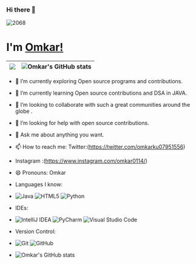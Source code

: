 ### Hi there 👋
   ![2068](https://user-images.githubusercontent.com/88308267/138692225-da15905f-46ee-4240-bb0c-6a5ab172d804.jpg)
# I'm [Omkar!](https://twitter.com/Omkarstwts) 

|<img src="https://github-readme-streak-stats.herokuapp.com/?&user=Omkar0114"/>| ![Omkar's GitHub stats](https://github-readme-stats.vercel.app/api?username=Omkar0114&show_icons=true&theme=radical)|
|---|---|


- 🔭 I’m currently exploring Open source programs and contributions.
- 🌱 I’m currently learning Open source contributions and DSA in JAVA.
- 👯 I’m looking to collaborate with such a great communities around the globe .
- 🤔 I’m looking for help with open source contributions.
- 💬 Ask me about anything you want.
- 📫 How to reach me: Twitter:(https://twitter.com/omkarku07951556)
- Instagram :(https://www.instagram.com/omkar0114/)
- 😄 Pronouns: Omkar
- Languages I know:
- ![Java](https://img.shields.io/badge/java-%23ED8B00.svg?style=for-the-badge&logo=java&logoColor=white)
![HTML5](https://img.shields.io/badge/html5-%23E34F26.svg?style=for-the-badge&logo=html5&logoColor=white) <img alt="Python" src="https://img.shields.io/badge/python-%2314354C.svg?style=for-the-badge&logo=python&logoColor=white"/>

- IDEs:
- ![IntelliJ IDEA](https://img.shields.io/badge/IntelliJIDEA-000000.svg?style=for-the-badge&logo=intellij-idea&logoColor=white)
![PyCharm](https://img.shields.io/badge/pycharm-143?style=for-the-badge&logo=pycharm&logoColor=black&color=black&labelColor=green)
![Visual Studio Code](https://img.shields.io/badge/Visual%20Studio%20Code-0078d7.svg?style=for-the-badge&logo=visual-studio-code&logoColor=white)


- Version Control:
- ![Git](https://img.shields.io/badge/git-%23F05033.svg?style=for-the-badge&logo=git&logoColor=white)
![GitHub](https://img.shields.io/badge/github-%23121011.svg?style=for-the-badge&logo=github&logoColor=white)


- ![Omkar's GitHub stats](https://github-readme-stats.vercel.app/api?username=Omkar0114&show_icons=true&theme=radical)

